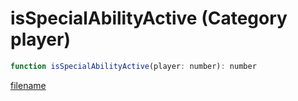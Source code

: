 # isSpecialAbilityActive (Category player)

```js
function isSpecialAbilityActive(player: number): number
```

[filename](isSpecialAbilityActive_m.md ':include')